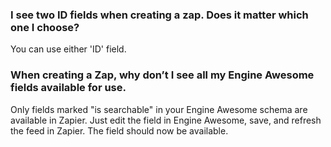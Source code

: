 ### I see two ID fields when creating a zap. Does it matter which one I choose?

You can use either 'ID' field. 

### When creating a Zap, why don’t I see all my Engine Awesome fields available for use. 

Only fields marked "is searchable" in your Engine Awesome schema are available in Zapier. Just edit the field in Engine Awesome, save, and refresh the feed in Zapier. The field should now be available. 
